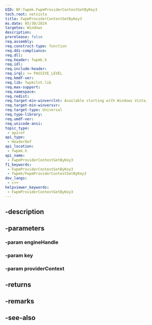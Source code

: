 ```yaml
---
UID: NF:fwpmk.FwpmProviderContextGetByKey3
tech.root: netvista
title: FwpmProviderContextGetByKey3
ms.date: 05/30/2024
targetos: Windows
description: 
prerelease: false
req.assembly: 
req.construct-type: function
req.ddi-compliance: 
req.dll: 
req.header: fwpmk.h
req.idl: 
req.include-header: 
req.irql: <= PASSIVE_LEVEL
req.kmdf-ver: 
req.lib: fwpkclnt.lib
req.max-support: 
req.namespace: 
req.redist: 
req.target-min-winverclnt: Available starting with Windows Vista.
req.target-min-winversvr: 
req.target-type: Universal
req.type-library: 
req.umdf-ver: 
req.unicode-ansi: 
topic_type:
 - apiref
api_type:
 - HeaderDef
api_location:
 - fwpmk.h
api_name:
 - FwpmProviderContextGetByKey3
f1_keywords:
 - FwpmProviderContextGetByKey3
 - fwpmk/FwpmProviderContextGetByKey3
dev_langs:
 - c++
helpviewer_keywords:
 - FwpmProviderContextGetByKey3
---
```


## -description

## -parameters

### -param engineHandle

### -param key

### -param providerContext

## -returns

## -remarks

## -see-also

